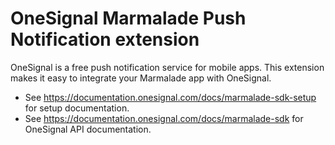 OneSignal Marmalade Push Notification extension
====================================

OneSignal is a free push notification service for mobile apps. This extension makes it easy to integrate your Marmalade app with OneSignal.

- See https://documentation.onesignal.com/docs/marmalade-sdk-setup for setup documentation.
- See https://documentation.onesignal.com/docs/marmalade-sdk for OneSignal API documentation.
